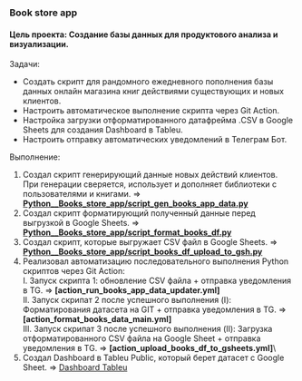
### **Book store app**
#### Цель проекта: Создание базы данных для продуктового анализа и визуализации. 

Задачи:
- Создать скрипт для рандомного ежедневного пополнения базы данных онлайн магазина книг действиями существующих и новых клиентов.
- Настроить автоматическое выполнение скрипта через Git Action.
- Настройка загрузки отформатированного датафрейма .CSV в Google Sheets для создания Dashboard в Tableu. 
- Настроить отправку автоматических уведомлений в Телеграм Бот.

Выполнение:
1. Создал скрипт генерирующий данные новых действий клиентов. При генерации сверяется, использует и дополняет библиотеки с пользователями и книгами. => **[Python__Books_store_app/script_gen_books_app_data.py](https://github.com/maxbelokur/Maks-Belokur_Portfolio/blob/main/Python__Books_store_app/script_gen_books_app_data.py)**
2. Создал скрипт форматирующий полученный данные перед выгрузкой в Google Sheets. => **[Python__Books_store_app/script_format_books_df.py](https://github.com/maxbelokur/Maks-Belokur_Portfolio/blob/main/Python__Books_store_app/script_format_books_df.py)**
3. Создал скрипт, которые выгружает CSV файл в Google Sheets. => **[Python__Books_store_app/script_books_df_upload_to_gsh.py](https://github.com/maxbelokur/Maks-Belokur_Portfolio/blob/main/Python__Books_store_app/script_books_df_upload_to_gsheets.py)**
4. Реализовал автоматизацию последовательного выполнения Python скриптов через Git Action:\
          I. Запуск скрипта 1: обновление CSV файла + отправка уведомления в TG. => **[action_run_books_app_data_updater.yml]**\
          II. Запуск скрипат 2 после успешного выполнения (I): Форматирования датасета на GIT + отправка уведомления в TG. => **[action_format_books_data_main.yml]**\
          III. Запуск скрипат 3 после успешного выполнения (II): Загрузка отформатированного CSV файла на Google Sheet + отправка уведомления в TG. => **[action_upload_books_df_to_gsheets.yml]**\
6. Создал Dashboard в Tableu Public, который берет датасет с Google Sheet. => [Dashboard Tableu](https://public.tableau.com/app/profile/maksim.belokur/viz/Book_app_dashboarv_v_1/Dashboard1)
